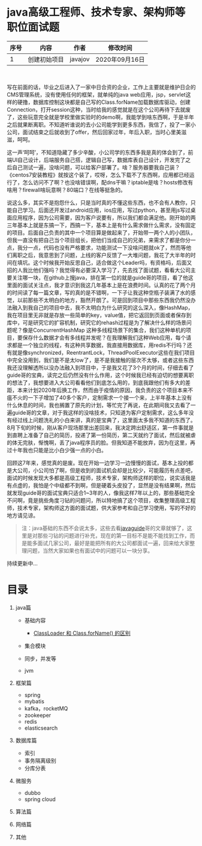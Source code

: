 # java高级工程师、技术专家、架构师等职位面试题
 
| 序号 | 内容     | 作者      | 修改时间                |
|----|--------|---------|---------------------|
| 1  | 创建初始项目 | javajov | 2020年09月16日 |

<br>

   写在前面的话，毕业之后进入了一家中日合资的企业，工作上主要就是维护日企的CMS管理系统，没有使用任何的框架，就单纯的java web应用，jsp，servlet这样的硬撸，数据库控制这块都是自己写的Class.forName加载数据库驱动，创建Connection，打开session这种，当时给我的感觉就是在这个公司再待下去就废了，这些玩意完全就是学校里做实验时的demo啊，我能学到啥东西啊，于是半年之后就果断离职。不知道听谁说的去小公司能学到更多东西，我信了，投了一家小公司，面试结束之后就收到了offer，然后回家过年，年后入职，当时心里美滋滋，呵呵。

   这一声‘呵呵’，不知道隐藏了多少辛酸，小公司学的东西多我是真的体会到了，前端UI自己设计，后端服务自己搭，逻辑自己写，数据库表自己设计，开发完了之后自己测试一遍，没啥问题，可以给客户部署了。啥？服务器要我自己装？《centos7安装教程》就按这个装了，哎呀，怎么下载不了东西啊，应用都已经运行了，怎么访问不了啊？也没啥错误啊，配dns干嘛？iptable是啥？hosts修改有啥用？firewall啥玩意啊？80端口？在线等挺急的。

  说这么多，其实不是抱怨什么，只是当时真的不懂这些东西，也不会有人教你，只能自己学习。后面还开发过android应用，ios应用，写过python，甚至用js写过桌面应用程序，因为公司需要，因为客户说要有，所以我们都会满足他。刚开始的两三年基本上就是东搞一下，西搞一下，基本上是有什么需求做什么需求，没有固定的项目。后面自己负责的其中一个项目算是做起来了，开始带一两个人的小团队，但我一直没有把自己当个项目组长，把他们当成自己的兄弟，来需求了都是你分一点，我分一点，代码也没有严格要求，功能测试一下没啥问题就ok了，然而等他们离职之后，我意思到了问题，上线的客户反馈了一大堆问题，我花了大半年的时间在填坑。这个时候我开始反思自己，适合做这个Leader吗，有资格吗，后面又招的人我比他们强吗？我觉得有必要深入学习了，先去找了面试题，看看大公司主要关注哪一块，在github上搜java，排在第一位的就是guide哥的项目，看了他这里面的面试关注点，我才意识到我这几年基本上是在浪费时间。认真的花了两个月的时间读了每一篇文章，写的真的是不错啊，一下子让我这种空瓶子装满了水的感觉，以前那些不太明白的地方，豁然开朗了。可是回到项目中那些东西我仍然没办法融入到我自己的项目中去，我不太明白为什么研究的这么深入，像HashMap，我在项目里无非就是存放一些简单的key，value值，把它返回到页面或者保存到库中，可是研究它的扩容机制，研究它的rehash过程是为了解决什么样的场景问题呢？像是ConcurrentHashMap 这种多线程场景下的集合，我们这种单机的项目，要保存什么数据才会有多线程并发呢？在我理解我们这种Web应用，每个请求都是一个独立的线程，有这种共享数据，我直接用数据库，用redis不行吗？还有就是像synchronized，ReentrantLock，ThreadPoolExecutor这些在我们项目中完全没用到，我们是不是太low了，是不是我接触的层次不太够，或者这些东西我还没理解透所以没办法融入到项目中，于是我又花了3个月的时间，仔细去看了guide哥的宝典，读完之后仍然没有什么作用，这个时候我已经有迫切的想要离职的想法了，我想要进入大公司看看他们到底怎么用的，到底我跟他们有多大的差距，本来计划2020年后换工作，然而由于疫情的原因，我负责的这个项目本来不瘟不火的一下子增加了40多个客户，定制需求一个接一个来，上半年基本上没有什么休息的时间，我也搁置了原先的计划，等忙完了再说，在此期间我又去看了一遍guide哥的文章，对于我这样的没啥技术，只知道为客户定制需求，这么多年没有经过线上问题洗礼的小白来讲，真的是宝典了，这里面太多我不知道的东西了。8月下旬的时候，刚从客户现场那里出差回来，我决定跨出舒适区，第一件事就是到直聘上准备了自己的简历，投递了第一份简历，第二天就约了面试，然后就被虐的体无完肤，惭愧啊，丢了java程序员的脸。但我知道不能放弃，因为在这里，再过十年我也只能是比小白少强一点的小白。

  回顾这7年来，感觉真的是废。现在开始一边学习一边慢慢的面试，基本上投的都是大公司，小公司怕了啊，但是收到的面试机会却是比较少，可能履历有点差吧，面试的时候发现大多都是高级工程师，技术专家，架构师这样的职位，说实话我是有点虚的，我怕是个中级都不到啊，但是硬着头皮投了，显然是没有结果啊，然后就发现guide哥的面试宝典只适合1~3年的人，像我这样7年以上的，那些基础完全不问啊，竟是挑些角度刁钻的问题问，所以特地搞了这个项目，收集整理高级工程师，技术专家，架构师这方面的面试题，供大家参考和自己学习使用，写的不好的地方请见谅。

> 注：java基础的东西不会说太多，这些去看[javaguide](https://github.com/Snailclimb/JavaGuide)哥的文章就够了，这里是对那些刁钻的问题进行补充，现在的第一目标不是能不能找到工作，而是能多面试几家公司，最好是能把所有的大公司都面试一遍，回来给大家整理问题，当然大家如果也有面试中的问题可以一块分享。

持续更新中...

# 目录
1. java篇
   - 基础内容
     - [ClassLoader 和 Class.forName() 的区别](https://gitee.com/javajov/java-senior-engineer-interview/blob/master/java%E5%9F%BA%E7%A1%80/classloader%E5%92%8Cclassforname.md)

   - 集合模块
   - 同步，并发等
   - jvm

2. 框架篇
   - spring
   - mybatis
   - kafka，rocketMQ
   - zookeeper
   - redis
   - elasticsearch

3. 数据库篇
   - 索引
   - 事务隔离级别
   - 分库分表

4. 微服务
   - dubbo
   - spring cloud

5. 算法篇
6. 网络篇
7. 其他

